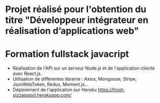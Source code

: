 # Projet réalisé pour l'obtention du titre "Développeur intégrateur en réalisation d’applications web"
# Formation fullstack javacript

- Réalisation de l'API sur un serveur Node.js et de l'application cliente avec React.js.
- Utilisation de différentes librairie :
Axios, Mongoose, Stripe, JsonWebToken, Redux, Moment.js...
- Déploiement de l'application sur Heroku https://front-pizzapopol.herokuapp.com/
